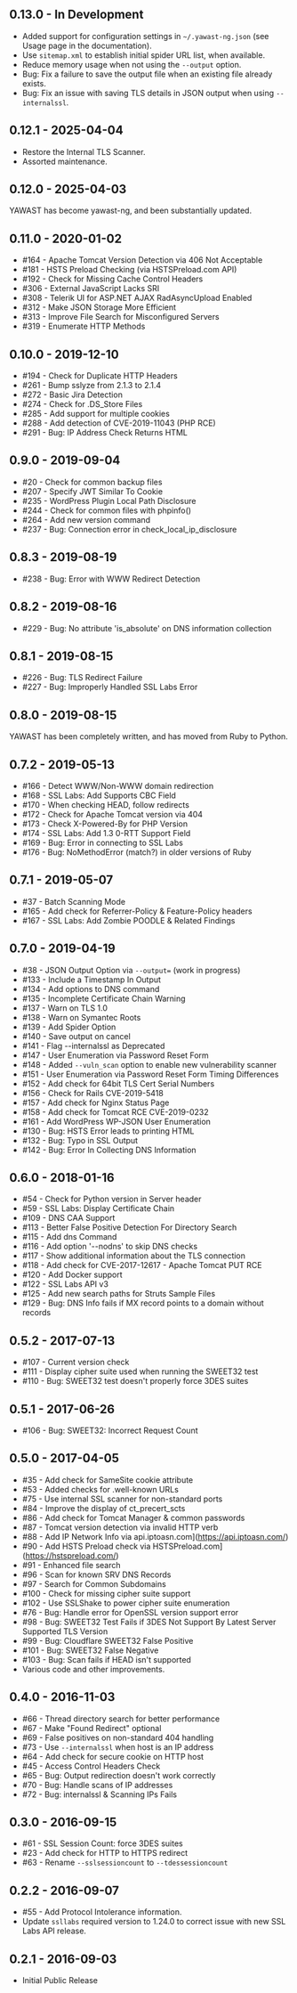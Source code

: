 ## 0.13.0 - In Development

* Added support for configuration settings in `~/.yawast-ng.json` (see Usage page in the documentation).
* Use `sitemap.xml` to establish initial spider URL list, when available.
* Reduce memory usage when not using the `--output` option.
* Bug: Fix a failure to save the output file when an existing file already exists.
* Bug: Fix an issue with saving TLS details in JSON output when using `--internalssl`.

## 0.12.1 - 2025-04-04

* Restore the Internal TLS Scanner.
* Assorted maintenance.

## 0.12.0 - 2025-04-03

YAWAST has become yawast-ng, and been substantially updated.

## 0.11.0 - 2020-01-02

* #164 - Apache Tomcat Version Detection via 406 Not Acceptable
* #181 - HSTS Preload Checking (via HSTSPreload.com API) 
* #192 - Check for Missing Cache Control Headers 
* #306 - External JavaScript Lacks SRI
* #308 - Telerik UI for ASP.NET AJAX RadAsyncUpload Enabled
* #312 - Make JSON Storage More Efficient
* #313 - Improve File Search for Misconfigured Servers
* #319 - Enumerate HTTP Methods

## 0.10.0 - 2019-12-10

* #194 - Check for Duplicate HTTP Headers
* #261 - Bump sslyze from 2.1.3 to 2.1.4
* #272 - Basic Jira Detection
* #274 - Check for .DS_Store Files
* #285 - Add support for multiple cookies
* #288 - Add detection of CVE-2019-11043 (PHP RCE)
* #291 - Bug: IP Address Check Returns HTML

## 0.9.0 - 2019-09-04

* #20 - Check for common backup files
* #207 - Specify JWT Similar To Cookie
* #235 - WordPress Plugin Local Path Disclosure
* #244 - Check for common files with phpinfo()
* #264 - Add new version command
* #237 - Bug: Connection error in check_local_ip_disclosure

## 0.8.3 - 2019-08-19

* #238 - Bug: Error with WWW Redirect Detection

## 0.8.2 - 2019-08-16

* #229 - Bug: No attribute 'is_absolute' on DNS information collection

## 0.8.1 - 2019-08-15

* #226 - Bug: TLS Redirect Failure
* #227 - Bug: Improperly Handled SSL Labs Error

## 0.8.0 - 2019-08-15

YAWAST has been completely written, and has moved from Ruby to Python.

## 0.7.2 - 2019-05-13

* #166 - Detect WWW/Non-WWW domain redirection
* #168 - SSL Labs: Add Supports CBC Field
* #170 - When checking HEAD, follow redirects
* #172 - Check for Apache Tomcat version via 404
* #173 - Check X-Powered-By for PHP Version
* #174 - SSL Labs: Add 1.3 0-RTT Support Field
* #169 - Bug: Error in connecting to SSL Labs
* #176 - Bug: NoMethodError (match?) in older versions of Ruby

## 0.7.1 - 2019-05-07

* #37 - Batch Scanning Mode
* #165 - Add check for Referrer-Policy & Feature-Policy headers
* #167 - SSL Labs: Add Zombie POODLE & Related Findings

## 0.7.0 - 2019-04-19

* #38 - JSON Output Option via `--output=` (work in progress)
* #133 - Include a Timestamp In Output
* #134 - Add options to DNS command
* #135 - Incomplete Certificate Chain Warning
* #137 - Warn on TLS 1.0
* #138 - Warn on Symantec Roots
* #139 - Add Spider Option
* #140 - Save output on cancel
* #141 - Flag --internalssl as Deprecated
* #147 - User Enumeration via Password Reset Form
* #148 - Added `--vuln_scan` option to enable new vulnerability scanner
* #151 - User Enumeration via Password Reset Form Timing Differences
* #152 - Add check for 64bit TLS Cert Serial Numbers
* #156 - Check for Rails CVE-2019-5418
* #157 - Add check for Nginx Status Page
* #158 - Add check for Tomcat RCE CVE-2019-0232
* #161 - Add WordPress WP-JSON User Enumeration
* #130 - Bug: HSTS Error leads to printing HTML
* #132 - Bug: Typo in SSL Output
* #142 - Bug: Error In Collecting DNS Information

## 0.6.0 - 2018-01-16

* #54 - Check for Python version in Server header
* #59 - SSL Labs: Display Certificate Chain
* #109 - DNS CAA Support
* #113 - Better False Positive Detection For Directory Search
* #115 - Add dns Command
* #116 - Add option '--nodns' to skip DNS checks
* #117 - Show additional information about the TLS connection
* #118 - Add check for CVE-2017-12617 - Apache Tomcat PUT RCE
* #120 - Add Docker support
* #122 - SSL Labs API v3
* #125 - Add new search paths for Struts Sample Files
* #129 - Bug: DNS Info fails if MX record points to a domain without records

## 0.5.2 - 2017-07-13

* #107 - Current version check
* #111 - Display cipher suite used when running the SWEET32 test
* #110 - Bug: SWEET32 test doesn't properly force 3DES suites

## 0.5.1 - 2017-06-26

* #106 - Bug: SWEET32: Incorrect Request Count

## 0.5.0 - 2017-04-05

* #35 - Add check for SameSite cookie attribute
* #53 - Added checks for .well-known URLs
* #75 - Use internal SSL scanner for non-standard ports
* #84 - Improve the display of ct_precert_scts
* #86 - Add check for Tomcat Manager & common passwords
* #87 - Tomcat version detection via invalid HTTP verb
* #88 - Add IP Network Info via api.iptoasn.com](https://api.iptoasn.com/)
* #90 - Add HSTS Preload check via HSTSPreload.com](https://hstspreload.com/)
* #91 - Enhanced file search
* #96 - Scan for known SRV DNS Records
* #97 - Search for Common Subdomains
* #100 - Check for missing cipher suite support
* #102 - Use SSLShake to power cipher suite enumeration
* #76 - Bug: Handle error for OpenSSL version support error
* #98 - Bug: SWEET32 Test Fails if 3DES Not Support By Latest Server Supported TLS Version
* #99 - Bug: Cloudflare SWEET32 False Positive
* #101 - Bug: SWEET32 False Negative
* #103 - Bug: Scan fails if HEAD isn't supported
* Various code and other improvements.

## 0.4.0 - 2016-11-03

* #66 - Thread directory search for better performance
* #67 - Make "Found Redirect" optional
* #69 - False positives on non-standard 404 handling
* #73 - Use `--internalssl` when host is an IP address
* #64 - Add check for secure cookie on HTTP host
* #45 - Access Control Headers Check
* #65 - Bug: Output redirection doesn't work correctly
* #70 - Bug: Handle scans of IP addresses
* #72 - Bug: internalssl & Scanning IPs Fails

## 0.3.0 - 2016-09-15

* #61 - SSL Session Count: force 3DES suites
* #23 - Add check for HTTP to HTTPS redirect
* #63 - Rename `--sslsessioncount` to `--tdessessioncount`

## 0.2.2 - 2016-09-07

* #55 - Add Protocol Intolerance information. 
* Update `ssllabs` required version to 1.24.0 to correct issue with new SSL Labs API release.

## 0.2.1 - 2016-09-03

* Initial Public Release
